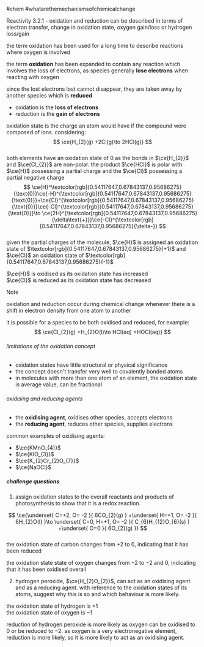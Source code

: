 #chem #whatarethemechanismsofchemicalchange  
  
Reactivity 3.2.1 - oxidation and reduction can be described in terms of electron transfer, change in oxidation state, oxygen gain/loss or hydrogen loss/gain  
  
the term oxidation has been used for a long time to describe reactions where oxygen is involved  
  
the term **oxidation** has been expanded to contain any reaction which involves the loss of electrons, as species generally **lose electrons** when reacting with oxygen  
  
since the lost electrons lost cannot disappear, they are taken away by another species which is **reduced**  
  
- oxidation is the **loss of electrons**  
- reduction is the **gain of electrons**  
  
oxidation state is the charge an atom would have if the compound were composed of ions. considering:  
$$  
\ce{H_{2}(g) +2Cl(g)\to 2HCl(g)}  
$$  
both elements have an oxidation state of 0 as the bonds in $\ce{H_{2}}$ and $\ce{Cl_{2}}$ are non-polar. the product $\ce{HCl}$ is polar with $\ce{H}$ possessing a partial charge and the $\ce{Cl}$ possessing a partial negative charge  
$$  
\ce{H}^\textcolor[rgb]{0.54117647,0.67843137,0.95686275}{\text{0}}\ce{-H}^{\textcolor[rgb]{0.54117647,0.67843137,0.95686275}{\text{0}}}+\ce{Cl}^{\textcolor[rgb]{0.54117647,0.67843137,0.95686275}{\text{0}}}\ce{-Cl}^{\textcolor[rgb]{0.54117647,0.67843137,0.95686275}{\text{0}}}\to \ce{2H}^{\textcolor[rgb]{0.54117647,0.67843137,0.95686275}{\delta\text{+}}}\ce{-Cl}^{\textcolor[rgb]{0.54117647,0.67843137,0.95686275}{\delta-}}  
$$  
given the partial charges of the molecule, $\ce{H}$ is assigned an oxidation state of $\textcolor[rgb]{0.54117647,0.67843137,0.95686275}{+1}$ and $\ce{Cl}$ an oxidation state of $\textcolor[rgb]{0.54117647,0.67843137,0.95686275}{-1}$  
  
$\ce{H}$ is oxidised as its oxidation state has increased  
$\ce{Cl}$ is reduced as its oxidation state has decreased  
  
> [!NOTE]   
> oxidation and reduction occur during chemical change whenever there is a shift in electron density from one atom to another  
  
it is possible for a species to be both oxidised and reduced, for example:  
$$  
\ce{Cl_{2}(g) +H_{2}O(l)\to HCl(aq) +HOCl(aq)}  
$$  
  
###### limitations of the oxidation concept  
- oxidation states have little structural or physical significance  
- the concept doesn't transfer very well to covalently bonded atoms  
- in molecules with more than one atom of an element, the oxidation state is average value, can be fractional  
  
###### oxidising and reducing agents  
- the **oxidising agent**, oxidises other species, accepts electrons  
- the **reducing agent**, reduces other species, supplies electrons  
  
common examples of oxidising agents:  
- $\ce{KMnO_{4}}$  
- $\ce{KIO_{3}}$  
- $\ce{K_{2}Cr_{2}O_{7}}$  
- $\ce{NaOCl}$  
  
##### challenge questions  
1. assign oxidation states to the overall reactants and products of photosynthesis to show that it is a redox reaction.   
  
$$  
\ce{\underset{ C=+2, O= -2 }{ 6CO_{2}(g) } +\underset{ H=+1, O= -2 }{ 6H_{2}O(l) }\to \underset{ C=0, H=+1, O= -2 }{ C_{6}H_{12}O_{6}(s) } +\underset{ O=0 }{ 6O_{2}(g) }}  
$$  
the oxidation state of carbon changes from $+2$ to $0$, indicating that it has been reduced  
  
the oxidation state state of oxygen changes from $-2$ to $-2$ and $0$, indicating that it has been oxidised overall  
  
2. hydrogen peroxide, $\ce{H_{2}O_{2}}$, can act as an oxidising agent and as a reducing agent. with reference to the oxidation states of its atoms, suggest why this is so and which behaviour is more likely.  
  
the oxidation state of hydrogen is $+1$  
the oxidation state of oxygen is $-1$  
  
reduction of hydrogen peroxide is more likely as oxygen can be oxidised to $0$ or be reduced to $-2$. as oxygen is a very electronegative element, reduction is more likely, so it is more likely to act as an oxidising agent.  
